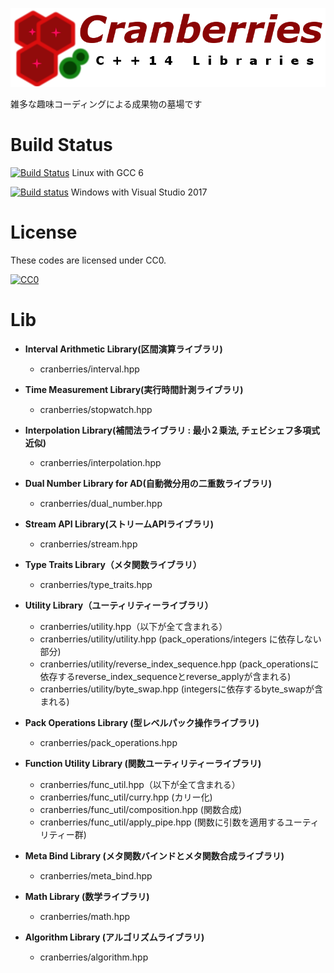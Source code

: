 ![logo](https://github.com/LoliGothick/Cranberries/blob/master/icon/logo_with_txt.png)

雑多な趣味コーディングによる成果物の墓場です

# Build Status

[![Build Status](https://travis-ci.org/LoliGothick/Cranberries.svg?branch=master)](https://travis-ci.org/LoliGothick/Cranberries) 
Linux with GCC 6

[![Build status](https://ci.appveyor.com/api/projects/status/bk0tjc41t7db0ome/branch/master?svg=true)](https://ci.appveyor.com/project/LoliGothick/cranberries/branch/master) 
Windows with Visual Studio 2017 

# License

These codes are licensed under CC0.

[![CC0](http://i.creativecommons.org/p/zero/1.0/88x31.png "CC0")](http://creativecommons.org/publicdomain/zero/1.0/deed.ja)

# Lib

- **Interval Arithmetic Library(区間演算ライブラリ)**
  - cranberries/interval.hpp

- **Time Measurement Library(実行時間計測ライブラリ)**
  - cranberries/stopwatch.hpp

- **Interpolation Library(補間法ライブラリ : 最小２乗法, チェビシェフ多項式近似)**
  - cranberries/interpolation.hpp

- **Dual Number Library for AD(自動微分用の二重数ライブラリ)**
  - cranberries/dual_number.hpp

- **Stream API Library(ストリームAPIライブラリ)**
  - cranberries/stream.hpp

- **Type Traits Library（メタ関数ライブラリ）**
  - cranberries/type_traits.hpp

- **Utility Library（ユーティリティーライブラリ）**
  - cranberries/utility.hpp（以下が全て含まれる）
  - cranberries/utility/utility.hpp (pack_operations/integers に依存しない部分)
  - cranberries/utility/reverse_index_sequence.hpp (pack_operationsに依存するreverse_index_sequenceとreverse_applyが含まれる)
  - cranberries/utility/byte_swap.hpp (integersに依存するbyte_swapが含まれる)
        

- **Pack Operations Library (型レベルパック操作ライブラリ)**
  - cranberries/pack_operations.hpp

- **Function Utility Library (関数ユーティリティーライブラリ)**
  - cranberries/func_util.hpp（以下が全て含まれる）
  - cranberries/func_util/curry.hpp (カリー化)
  - cranberries/func_util/composition.hpp (関数合成)
  - cranberries/func_util/apply_pipe.hpp (関数に引数を適用するユーティリティー群)

- **Meta Bind Library (メタ関数バインドとメタ関数合成ライブラリ)**
  - cranberries/meta_bind.hpp

- **Math Library (数学ライブラリ)**
  - cranberries/math.hpp

- **Algorithm Library (アルゴリズムライブラリ)**
  - cranberries/algorithm.hpp
